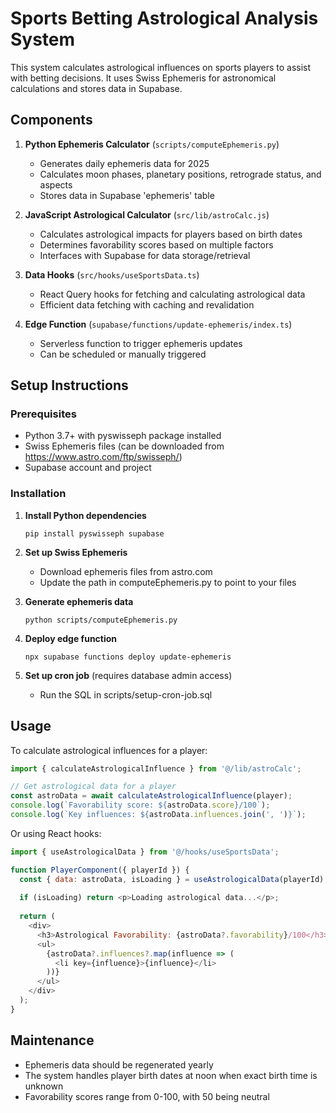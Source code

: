 
# Sports Betting Astrological Analysis System

This system calculates astrological influences on sports players to assist with betting decisions. It uses Swiss Ephemeris for astronomical calculations and stores data in Supabase.

## Components

1. **Python Ephemeris Calculator** (`scripts/computeEphemeris.py`)
   - Generates daily ephemeris data for 2025
   - Calculates moon phases, planetary positions, retrograde status, and aspects
   - Stores data in Supabase 'ephemeris' table

2. **JavaScript Astrological Calculator** (`src/lib/astroCalc.js`)
   - Calculates astrological impacts for players based on birth dates
   - Determines favorability scores based on multiple factors
   - Interfaces with Supabase for data storage/retrieval

3. **Data Hooks** (`src/hooks/useSportsData.ts`)
   - React Query hooks for fetching and calculating astrological data
   - Efficient data fetching with caching and revalidation

4. **Edge Function** (`supabase/functions/update-ephemeris/index.ts`)
   - Serverless function to trigger ephemeris updates
   - Can be scheduled or manually triggered

## Setup Instructions

### Prerequisites
- Python 3.7+ with pyswisseph package installed
- Swiss Ephemeris files (can be downloaded from https://www.astro.com/ftp/swisseph/)
- Supabase account and project

### Installation

1. **Install Python dependencies**
   ```
   pip install pyswisseph supabase
   ```

2. **Set up Swiss Ephemeris**
   - Download ephemeris files from astro.com
   - Update the path in computeEphemeris.py to point to your files

3. **Generate ephemeris data**
   ```
   python scripts/computeEphemeris.py
   ```
   
4. **Deploy edge function**
   ```
   npx supabase functions deploy update-ephemeris
   ```

5. **Set up cron job** (requires database admin access)
   - Run the SQL in scripts/setup-cron-job.sql

## Usage

To calculate astrological influences for a player:

```javascript
import { calculateAstrologicalInfluence } from '@/lib/astroCalc';

// Get astrological data for a player
const astroData = await calculateAstrologicalInfluence(player);
console.log(`Favorability score: ${astroData.score}/100`);
console.log(`Key influences: ${astroData.influences.join(', ')}`);
```

Or using React hooks:

```javascript
import { useAstrologicalData } from '@/hooks/useSportsData';

function PlayerComponent({ playerId }) {
  const { data: astroData, isLoading } = useAstrologicalData(playerId);
  
  if (isLoading) return <p>Loading astrological data...</p>;
  
  return (
    <div>
      <h3>Astrological Favorability: {astroData?.favorability}/100</h3>
      <ul>
        {astroData?.influences?.map(influence => (
          <li key={influence}>{influence}</li>
        ))}
      </ul>
    </div>
  );
}
```

## Maintenance

- Ephemeris data should be regenerated yearly
- The system handles player birth dates at noon when exact birth time is unknown
- Favorability scores range from 0-100, with 50 being neutral
